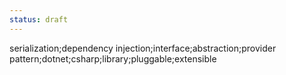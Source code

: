 ```yaml
---
status: draft
---
```


serialization;dependency injection;interface;abstraction;provider pattern;dotnet;csharp;library;pluggable;extensible